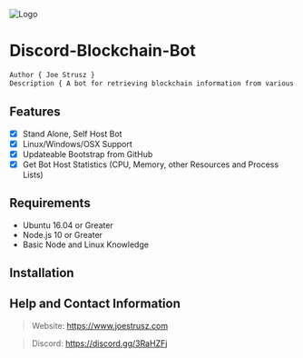 ![Logo](https://www.joestrusz.com/images/logo_small.png)
# Discord-Blockchain-Bot
```css
Author { Joe Strusz }
Description { A bot for retrieving blockchain information from various explorer APIs. }
```
## Features
- [x] Stand Alone, Self Host Bot
- [x] Linux/Windows/OSX Support
- [x] Updateable Bootstrap from GitHub
- [x] Get Bot Host Statistics (CPU, Memory, other Resources and Process Lists)

## Requirements
* Ubuntu 16.04 or Greater
* Node.js 10 or Greater
* Basic Node and Linux Knowledge

## Installation

## Help and Contact Information
> Website: https://www.joestrusz.com

> Discord: https://discord.gg/3RaHZFj

